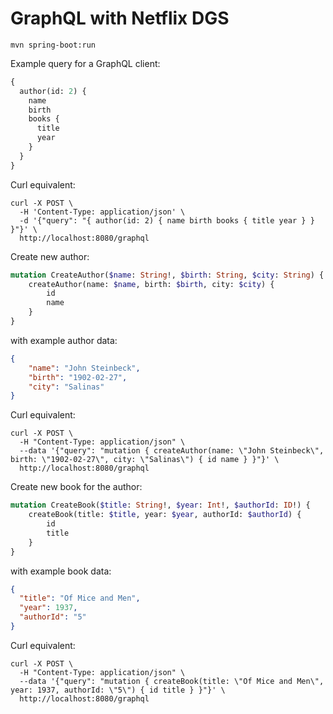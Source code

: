 # GraphQL with Netflix DGS

```
mvn spring-boot:run
```

Example query for a GraphQL client:
```graphql
{
  author(id: 2) {
    name
    birth
    books {
      title
      year  
    }
  }
}
```
Curl equivalent:
```shell
curl -X POST \
  -H 'Content-Type: application/json' \
  -d '{"query": "{ author(id: 2) { name birth books { title year } } }"}' \
  http://localhost:8080/graphql
```
Create new author:
```graphql
mutation CreateAuthor($name: String!, $birth: String, $city: String) {
    createAuthor(name: $name, birth: $birth, city: $city) {
        id
        name
    }
}
```
with example author data:
```json
{
    "name": "John Steinbeck",
    "birth": "1902-02-27",
    "city": "Salinas"
}
```
Curl equivalent:
```shell
curl -X POST \
  -H "Content-Type: application/json" \
  --data '{"query": "mutation { createAuthor(name: \"John Steinbeck\", birth: \"1902-02-27\", city: \"Salinas\") { id name } }"}' \
  http://localhost:8080/graphql
```
Create new book for the author:
```graphql
mutation CreateBook($title: String!, $year: Int!, $authorId: ID!) {
    createBook(title: $title, year: $year, authorId: $authorId) {
        id
        title
    }
}
```
with example book data:
```json
{
  "title": "Of Mice and Men",
  "year": 1937,
  "authorId": "5"
}
```
Curl equivalent:
```shell
curl -X POST \
  -H "Content-Type: application/json" \
  --data '{"query": "mutation { createBook(title: \"Of Mice and Men\", year: 1937, authorId: \"5\") { id title } }"}' \
  http://localhost:8080/graphql
```



